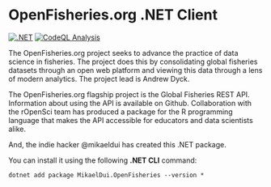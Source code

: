# OpenFisheries.org .NET Client
[![.NET](https://github.com/mikaeldui/openfisheries-dotnet-client/actions/workflows/dotnet.yml/badge.svg)](https://github.com/mikaeldui/openfisheries-dotnet-client/actions/workflows/dotnet.yml)
[![CodeQL Analysis](https://github.com/mikaeldui/openfisheries-dotnet-client/actions/workflows/codeql-analysis.yml/badge.svg)](https://github.com/mikaeldui/openfisheries-dotnet-client/actions/workflows/codeql-analysis.yml)

The OpenFisheries.org project seeks to advance the practice of data science in fisheries. The project does this by consolidating global fisheries datasets through an open web platform and viewing this data through a lens of modern analytics. The project lead is Andrew Dyck.

The OpenFisheries.org flagship project is the Global Fisheries REST API. Information about using the API is available on Github. Collaboration with the rOpenSci team has produced a package for the R programming language that makes the API accessible for educators and data scientists alike.

And, the indie hacker @mikaeldui has created this .NET package.

You can install it using the following **.NET CLI** command:

    dotnet add package MikaelDui.OpenFisheries --version *
